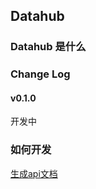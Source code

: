 ## Datahub
### Datahub 是什么

### Change Log
#### v0.1.0
开发中

### 如何开发
[生成api文档](./readme/generate-apidoc.md)

